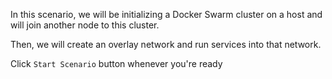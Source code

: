 In this scenario, we will be initializing a Docker Swarm cluster on a host and will join another node to this cluster.

Then, we will create an overlay network and run services into that network. 

Click `Start Scenario` button whenever you're ready